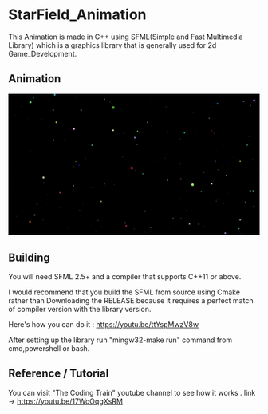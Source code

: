 # StarField_Animation


This Animation is made in C++ using SFML(Simple and Fast Multimedia Library) which is a graphics library that is generally used for 2d Game_Development.


## Animation
![StarField Animation in action](resources/2.gif)

## Building


You will need SFML 2.5+ and a compiler that supports C++11 or above.

I would recommend that you build the SFML from source using Cmake rather than Downloading the RELEASE because it requires a perfect match of compiler version with the library version.

Here's how you can do it : https://youtu.be/ttYspMwzV8w

After setting up the library run "mingw32-make run" command from cmd,powershell or bash.


## Reference / Tutorial
You can visit "The Coding Train" youtube channel to see how it works .
link -> https://youtu.be/17WoOqgXsRM




